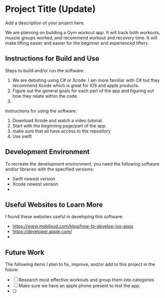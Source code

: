# Project Title (Update)

Add a description of your project here.

We are planning on building a Gym workout app. It will track both workouts, muscle groups worked, and recommend workout and recovery time. It will make lifting easier and easier for the beginner and experienced lifters.

## Instructions for Build and Use

Steps to build and/or run the software:

1. We are debating using C# or  Xcode. I am more familiar with C# but they recommend Xcode which is great for IOS and apple products.
2. Figure out the general goals for each part of the app and figuring out how they relate within the code. 
3. 

Instructions for using the software:

1. Download Xcode and watch a video tutorial.
2. Start with the beginning page/part of the app.
3. make sure that all have access to the repository
4. Use swift

## Development Environment 

To recreate the development environment, you need the following software and/or libraries with the specified versions:

* Swift newest version
* Xcode newest verison
*

## Useful Websites to Learn More

I found these websites useful in developing this software:

* https://www.mobiloud.com/blog/how-to-develop-ios-apps
* https://developer.apple.com/
*

## Future Work

The following items I plan to fix, improve, and/or add to this project in the future:

* [ ] Research most effective workouts and group them into categories 
* [ ] Make sure we have an apple phone present to test the app.
* [ ] 